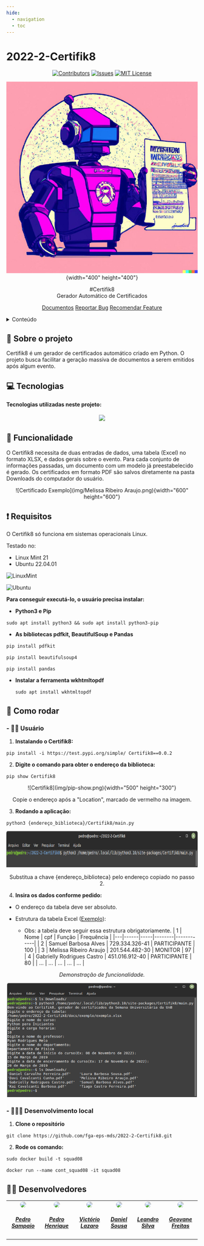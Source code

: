 ```yaml
---
hide:
  - navigation
  - toc
---
```


# 2022-2-Certifik8

<center>

[![Contributors](https://img.shields.io/github/contributors/fga-eps-mds/2022-2-Certifik8.svg?style=for-the-badge&color=e703f7)](https://github.com/fga-eps-mds/2022-2-Certifik8/graphs/contributors)
[![Issues](https://img.shields.io/github/issues/fga-eps-mds/2022-2-Certifik8.svg?style=for-the-badge&color=e703f7)](https://github.com/fga-eps-mds/2022-2-Certifik8/issues)
[![MIT License](https://img.shields.io/github/license/fga-eps-mds/2022-2-Certifik8.svg?style=for-the-badge&color=e703f7)](https://github.com/fga-eps-mds/2022-2-Certifik8/blob/main/LICENSE)

</center>

<!-- 
<br />
<div align="center">
  <a href="https://github.com/fga-eps-mds/2022-2-Certifik8">
    <img src="https://github.com/fga-eps-mds/2022-2-Certifik8/blob/main/docs/imagens/logo.png" width="300" height="300">
  </a>
   -->

<center>

![Certifik8](img/logo.png){width="400" height="400"}

</center>

<center>
#Certifik8
</center>

<center>
Gerador Automático de Certificados 

[Documentos](docs)
[Reportar Bug](https://github.com/fga-eps-mds/2022-2-Certifik8/blob/main/SECURITY.md)
[Recomendar Feature](https://github.com/fga-eps-mds/2022-2-Certifik8/issues)
    
</center>

<!-- TABLE OF CONTENTS -->
<details>
  <summary>Conteúdo</summary>
  <ol>
    <li>
      <a href="#Sobre-o-projeto">📝 Sobre o projeto</a>
      <ul>
        <li><a href="#Tecnologias">💻 Tecnologias</a></li>
      </ul>
    </li>
    <li><a href="#Funcionalidade">🤖 Funcionalidade</a></li>
    <li><a href="#Requisitos">❗ Requisitos</a></li>
    <li><a href="#Como-rodar">🛞 Como rodar</a></li>
    <li><a href="#Devenvolvedores">👨‍💻 Desenvolvedores</a></li>
  </ol>
</details>

## 📝 Sobre o projeto

Certifik8 é um gerador de certificados automático criado em Python. O projeto busca facilitar a geração massiva de documentos a serem emitidos após algum evento. 

## 💻 Tecnologias

#### Tecnologias utilizadas neste projeto:

<p align="center">
	<a href="https://skillicons.dev">
		<img src="https://skillicons.dev/icons?i=python,html,css"/>
	</a>
</p>

## 🤖 Funcionalidade
O Certifik8 necessita de duas entradas de dados, uma tabela (Excel) no formato XLSX, e dados gerais sobre o evento. Para cada conjunto de informações passadas, um documento com um modelo já preestabelecido é gerado. Os certificados em formato PDF são salvos diretamente na pasta Downloads do computador do usuário.

<center>

![Certificado Exemplo](img/Melissa Ribeiro Araujo.png){width="600" height="600"}

</center>

## ❗ Requisitos
O Certifik8 só funciona em sistemas operacionais Linux. 

Testado no:
- Linux Mint 21
- Ubuntu 22.04.01


![LinuxMint](https://img.shields.io/badge/Linux_Mint-87CF3E?style=for-the-badge&logo=linux-mint&logoColor=black)

![Ubuntu](https://img.shields.io/static/v1?style=for-the-badge&message=Ubuntu&color=E95420&logo=Ubuntu&logoColor=FFFFFF&label=)



**Para conseguir executá-lo, o usuário precisa instalar:**

  - **Python3 e Pip**
```
sudo apt install python3 && sudo apt install python3-pip
```
 
  - **As bibliotecas pdfkit, BeautifulSoup e Pandas**
```
pip install pdfkit
```

```
pip install beautifulsoup4
```

```
pip install pandas
```

  - **Instalar a ferramenta wkhtmltopdf**
    ```
    sudo apt install wkhtmltopdf
    ```

## 🛞 Como rodar
### **- 👩‍🦰 Usuário**
1. **Instalando o Certifik8:**
```
pip install -i https://test.pypi.org/simple/ Certifik8==0.0.2
```

2. **Digite o comando para obter o endereço da biblioteca:**
```
pip show Certifik8 
```

<center>

<center>
![Certifik8](img/pip-show.png){width="500" height="300"}

</center>

<center>

Copie o endereço após a "Location", marcado de vermelho na imagem.

</center>
</center>

3. **Rodando a aplicação:**
 ```
 python3 {endereço_biblioteca}/Certifik8/main.py
 ```
<div align="center">
<img src="https://github.com/fga-eps-mds/2022-2-Certifik8/blob/main/docs/imagens/path-image.png" width="762" height="95">

Substitua a chave {endereço_biblioteca} pelo endereço copiado no passo 2.
</div>

4. **Insira os dados conforme pedido:**

* O endereço da tabela deve ser absoluto.

* Estrutura da tabela Excel ([Exemplo](docs/exemplo/exemplo.xlsx)): 
  - Obs: a tabela deve seguir essa estrutura obrigatoriamente.
    | 1  | Nome | cpf | Função | Frequência |
    |---|------|-----|--------|------------|
    | 2 | Samuel Barbosa Alves | 729.334.326-41 | PARTICIPANTE | 100 |
    | 3 | Melissa Ribeiro Araujo | 201.544.482-30 | MONITOR | 97 |
    | 4 | Gabrielly Rodrigues Castro | 451.016.912-40 | PARTICIPANTE | 80 |
    | ... | ... | ... | ... | ... |
  

<div align="center">

*Demonstração de funcionalidade.*

<img src="https://github.com/fga-eps-mds/2022-2-Certifik8/blob/main/docs/imagens/demonstracao.png" width="500" height="300">

</div>

### **- 🧙🏼‍♀️ Desenvolvimento local**
1. **Clone o repositório**
```
git clone https://github.com/fga-eps-mds/2022-2-Certifik8.git
```

2. **Rode os comando:**

```
sudo docker build -t squad08
```

```
docker run --name cont_squad08 -it squad08
```


## 👨‍💻 Desenvolvedores

<center>
<table style="margin-left: auto; margin-right: auto;">
    <tr>
        <td align="center">
            <a href="https://github.com/PedroSampaioDias">
                <img style="border-radius: 50%;" src="https://avatars.githubusercontent.com/u/90795603?v=4" width="150px;"/>
                <h5 class="text-center">Pedro Sampaio</h5>
            </a>
        </td>
        <td align="center">
            <a href="https://github.com/phmelosilva">
                <img style="border-radius: 50%;" src="https://avatars.githubusercontent.com/u/88786258?v=4" width="150px;"/>
                <h5 class="text-center">Pedro Henrique</h5>
            </a>
        </td>
        <td align="center">
            <a href="https://github.com/Victor-oss">
                <img style="border-radius: 50%;" src="https://avatars.githubusercontent.com/u/55855365?v=4" width="150px;"/>
                <h5 class="text-center">Victório Lazaro</h5>
            </a>
        </td>
        <td align="center">
            <a href="https://github.com/daniel-de-sousa">
                <img style="border-radius: 50%;" src="https://avatars.githubusercontent.com/u/95941136?v=4" width="150px;"/>
                <h5 class="text-center">Daniel Sousa</h5>
            </a>
        </td>
        <td align="center">
            <a href="https://github.com/Leanddro13">
                <img style="border-radius: 50%;" src="https://avatars.githubusercontent.com/u/86811628?v=4" width="150px;"/>
                <h5 class="text-center">Leandro Silva</h5>
            </a>
        </td>
        <td align="center">
            <a href="https://github.com/BlimblimCFT">
                <img style="border-radius: 50%;" src="https://avatars.githubusercontent.com/u/12275797?v=4" width="150px;"/>
                <h5 class="text-center">Geovane Freitas</h5>
            </a>
        </td>
</table>
</center>

